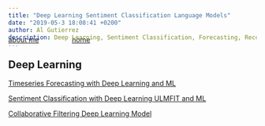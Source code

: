 ```yaml
---
title: "Deep Learning Sentiment Classification Language Models"
date: "2019-05-3 18:08:41 +0200"
author: Al Gutierrez
description: Deep Learning, Sentiment Classification, Forecasting, Recommendations
...
```


<span style="display:block; color:blue; margin-top:-40px;"> </span>
[about me](../about.md)  &nbsp;   &nbsp;  &nbsp;  &nbsp;   &nbsp;   &nbsp;  &nbsp;  &nbsp; [home](../../index.md)

## Deep Learning

[Timeseries Forecasting with Deep Learning and ML](2019-5-20-TimeSeriesForecasting_DL_Embeddings.md)

[Sentiment Classification with Deep Learning ULMFIT and ML](2019-5-3-NLPSentimentMLDL.md)

[Collaborative Filtering Deep Learning Model](20191108-CollaborativeFiltering.md)